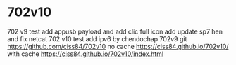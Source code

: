 # 702v10
702 v9 test add appusb payload and add clic full icon add update sp7 hen and fix netcat
702 v10 test add ipv6 by chendochap
702v9 git https://github.com/ciss84/702v10 no cache https://ciss84.github.io/702v10/ with cache https://ciss84.github.io/702v10/index.html
